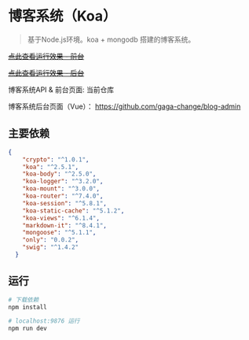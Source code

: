 # 博客系统（Koa）

> 基于Node.js环境。koa + mongodb 搭建的博客系统。

~~[点此查看运行效果 - 前台](http://blog.junn.top)~~

~~[点此查看运行效果 - 后台](http://blog.junn.top/admin/login)~~

博客系统API & 前台页面: 当前仓库

博客系统后台页面（Vue）： https://github.com/gaga-change/blog-admin

## 主要依赖

``` json
{
    "crypto": "^1.0.1",
    "koa": "^2.5.1",
    "koa-body": "^2.5.0",
    "koa-logger": "^3.2.0",
    "koa-mount": "^3.0.0",
    "koa-router": "^7.4.0",
    "koa-session": "^5.8.1",
    "koa-static-cache": "^5.1.2",
    "koa-views": "^6.1.4",
    "markdown-it": "^8.4.1",
    "mongoose": "^5.1.1",
    "only": "0.0.2",
    "swig": "^1.4.2"
  }
```

## 运行

``` bash
# 下载依赖
npm install

# localhost:9876 运行
npm run dev
```
